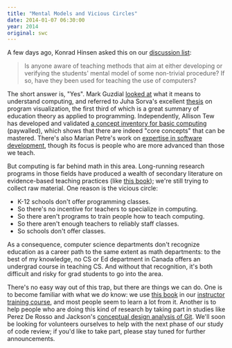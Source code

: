 ```yaml
---
title: "Mental Models and Vicious Circles"
date: 2014-01-07 06:30:00
year: 2014
original: swc
---
```

<p>
  A few days ago,
  Konrad Hinsen asked this on our <a href="{{site.baseurl}}/join/">discussion list</a>:
</p>
<blockquote>
  Is anyone aware of teaching methods that aim at either developing or
  verifying the students' mental model of some non-trivial procedure?
  If so, have they been used for teaching the use of computers?
</blockquote>
<p>
  The short answer is, "Yes".
  Mark Guzdial <a href="http://computinged.wordpress.com/2012/05/24/defining-what-does-it-mean-to-understand-computing/">looked at</a>
  what it means to understand computing,
  and referred to Juha Sorva's excellent
  <a href="http://lib.tkk.fi/Diss/2012/isbn9789526046266/isbn9789526046266.pdf">thesis</a>
  on program visualization,
  the first third of which is a great summary of education theory as applied to programming.
  Independently,
  Allison Tew has developed and validated
  <a href="http://dl.acm.org/citation.cfm?id=1953200">a concept inventory for basic computing</a> (paywalled),
  which shows that there are indeed "core concepts" that can be mastered.
  There's also Marian Petre's work on
  <a href="http://oro.open.ac.uk/25994/1/p233-petre.pdf">expertise in software development</a>,
  though its focus is people who are more advanced than those we teach.
</p>
<p>
  But computing is far behind math in this area.
  Long-running research programs in those fields have produced
  a wealth of secondary literature on evidence-based teaching practices
  (like <a href="http://www.amazon.com/dp/0325001375/ref=wl_it_dp_o_pd_nS_ttl">this book</a>);
  we're still trying to collect raw material.
  One reason is the vicious circle:
</p>
<ul>
  <li>K-12 schools don't offer programming classes.</li>
  <li>So there's no incentive for teachers to specialize in computing.</li>
  <li>So there aren't programs to train people how to teach computing.</li>
  <li>So there aren't enough teachers to reliably staff classes.</li>
  <li>So schools don't offer classes.</li>
</ul>
<p>
  As a consequence,
  computer science departments don't recognize education as a career path
  to the same extent as math departments:
  to the best of my knowledge,
  no CS or Ed department in Canada offers an undergrad course in teaching CS.
  And without that recognition,
  it's both difficult and risky for grad students to go into the area.
</p>
<p>
  There's no easy way out of this trap,
  but there are things we can do.
  One is to become familiar with what we <em>do</em> know:
  we use <a href="http://www.amazon.com/How-Learning-Works-Research-Based-Principles/dp/0470484101/">this book</a>
  in our <a href="{{site.training_url}}">instructor training course</a>,
  and most people seem to learn a lot from it.
  Another is to help people who are doing this kind of research
  by taking part in studies
  like Perez De Rosso and Jackson's
  <a href="http://people.csail.mit.edu/sperezde/onward13.pdf">conceptual design analysis of Git</a>.
  We'll soon be looking for volunteers ourselves
  to help with the next phase of
  our study of code review;
  if you'd like to take part,
  please stay tuned for further announcements.
</p>
